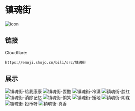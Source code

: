# 镇魂街
![icon](https://emoji.shojo.cn/bili/src/镇魂街/icon.png)
## 链接
Cloudflare:
```
https://emoji.shojo.cn/bili/src/镇魂街
```
## 展示
![镇魂街-给我康康](https://emoji.shojo.cn/bili/src/镇魂街/镇魂街-给我康康.png)
![镇魂街-耍酷](https://emoji.shojo.cn/bili/src/镇魂街/镇魂街-耍酷.png)
![镇魂街-冷漠](https://emoji.shojo.cn/bili/src/镇魂街/镇魂街-冷漠.png)
![镇魂街-脸红](https://emoji.shojo.cn/bili/src/镇魂街/镇魂街-脸红.png)
![镇魂街-消除记忆](https://emoji.shojo.cn/bili/src/镇魂街/镇魂街-消除记忆.png)
![镇魂街-偷笑](https://emoji.shojo.cn/bili/src/镇魂街/镇魂街-偷笑.png)
![镇魂街-捶地](https://emoji.shojo.cn/bili/src/镇魂街/镇魂街-捶地.png)
![镇魂街-阴谋](https://emoji.shojo.cn/bili/src/镇魂街/镇魂街-阴谋.png)
![镇魂街-投币呀](https://emoji.shojo.cn/bili/src/镇魂街/镇魂街-投币呀.png)
![镇魂街-真香](https://emoji.shojo.cn/bili/src/镇魂街/镇魂街-真香.png)
